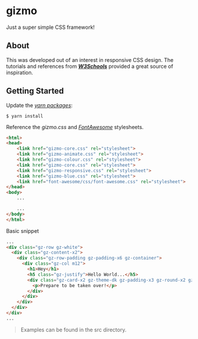 # gizmo
Just a super simple CSS framework!

## About
This was developed out of an interest in responsive CSS design. The tutorials and references from ***[W3Schools](https://www.w3schools.com)*** provided a great source of inspiration. 

## Getting Started

Update the *[yarn packages](https://yarnpkg.com)*:

```
$ yarn install
```

Reference the *gizmo.css* and *[FontAwesome](http://fontawesome.io)* stylesheets.

``` html
<html>
<head>
    <link href="gizmo-core.css" rel="stylesheet">
    <link href="gizmo-animate.css" rel="stylesheet">
    <link href="gizmo-colour.css" rel="stylesheet">
    <link href="gizmo-core.css" rel="stylesheet">
    <link href="gizmo-responsive.css" rel="stylesheet">
    <link href="gizmo-blue.css" rel="stylesheet">
    <link href="font-awesome/css/font-awesome.css" rel="stylesheet">
</head>
<body>
    ...

    ...
</body>
</html> 
```

Basic snippet

``` html
...
<div class="gz-row gz-white">
  <div class="gz-content-x2">
    <div class="gz-row-padding gz-padding-x6 gz-container">
      <div class="gz-col m12">
        <h1>Hey</h1>
        <h5 class="gz-justify">Hello World...</h5>
        <div class="gz-card-x2 gz-theme-dk gz-padding-x3 gz-round-x2 gz-margin-top">
          <p>Prepare to be taken over!</p>
        </div>
      </div>
    </div>
  </div>
</div>
...
```

> Examples can be found in the src directory.